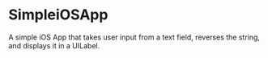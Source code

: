 # SimpleiOSApp
A simple iOS App that takes user input from a text field, reverses the string, and displays it in a UILabel.
